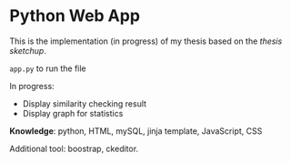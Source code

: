 # Python Web App

This is the implementation (in progress) of my thesis based on the *thesis sketchup*. 

```app.py``` to run the file

In progress:
* Display similarity checking result
* Display graph for statistics

**Knowledge**: python, HTML, mySQL, jinja template, JavaScript, CSS

Additional tool: boostrap, ckeditor. 

